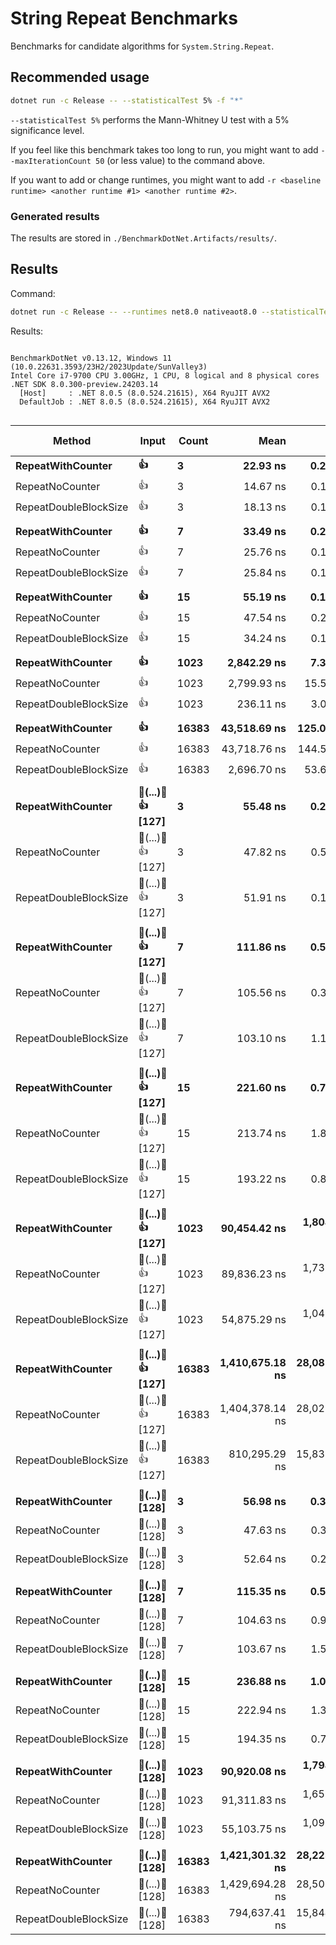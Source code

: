 # String Repeat Benchmarks

Benchmarks for candidate algorithms for `System.String.Repeat`.

## Recommended usage

```bash
dotnet run -c Release -- --statisticalTest 5% -f "*"
```

`--statisticalTest 5%` performs the Mann-Whitney U test with a 5% significance level.

If you feel like this benchmark takes too long to run, you might want to add `--maxIterationCount 50` (or less value) to the command above.

If you want to add or change runtimes, you might want to add `-r <baseline runtime> <another runtime #1> <another runtime #2>`.

### Generated results

The results are stored in `./BenchmarkDotNet.Artifacts/results/`.

## Results

Command:

```bash
dotnet run -c Release -- --runtimes net8.0 nativeaot8.0 --statisticalTest 5% -f "*"
```

Results:

```

BenchmarkDotNet v0.13.12, Windows 11 (10.0.22631.3593/23H2/2023Update/SunValley3)
Intel Core i7-9700 CPU 3.00GHz, 1 CPU, 8 logical and 8 physical cores
.NET SDK 8.0.300-preview.24203.14
  [Host]     : .NET 8.0.5 (8.0.524.21615), X64 RyuJIT AVX2
  DefaultJob : .NET 8.0.5 (8.0.524.21615), X64 RyuJIT AVX2


```
| Method                | Input              | Count | Mean            | Error         | StdDev        | Ratio | MannWhitney(5%) | RatioSD | Gen0     | Gen1     | Gen2     | Allocated | Alloc Ratio |
|---------------------- |------------------- |------ |----------------:|--------------:|--------------:|------:|---------------- |--------:|---------:|---------:|---------:|----------:|------------:|
| **RepeatWithCounter**     | **👍**                 | **3**     |        **22.93 ns** |      **0.236 ns** |      **0.197 ns** |  **1.56** | **Slower**          |    **0.02** |   **0.0204** |        **-** |        **-** |     **128 B** |        **3.20** |
| RepeatNoCounter       | 👍                 | 3     |        14.67 ns |      0.112 ns |      0.100 ns |  1.00 | Base            |    0.00 |   0.0063 |        - |        - |      40 B |        1.00 |
| RepeatDoubleBlockSize | 👍                 | 3     |        18.13 ns |      0.186 ns |      0.174 ns |  1.24 | Slower          |    0.01 |   0.0063 |        - |        - |      40 B |        1.00 |
|                       |                    |       |                 |               |               |       |                 |         |          |          |          |           |             |
| **RepeatWithCounter**     | **👍**                 | **7**     |        **33.49 ns** |      **0.254 ns** |      **0.226 ns** |  **1.30** | **Slower**          |    **0.01** |   **0.0229** |        **-** |        **-** |     **144 B** |        **2.57** |
| RepeatNoCounter       | 👍                 | 7     |        25.76 ns |      0.188 ns |      0.167 ns |  1.00 | Base            |    0.00 |   0.0089 |        - |        - |      56 B |        1.00 |
| RepeatDoubleBlockSize | 👍                 | 7     |        25.84 ns |      0.153 ns |      0.143 ns |  1.00 | Same            |    0.01 |   0.0089 |        - |        - |      56 B |        1.00 |
|                       |                    |       |                 |               |               |       |                 |         |          |          |          |           |             |
| **RepeatWithCounter**     | **👍**                 | **15**    |        **55.19 ns** |      **0.145 ns** |      **0.129 ns** |  **1.16** | **Slower**          |    **0.01** |   **0.0280** |        **-** |        **-** |     **176 B** |        **2.00** |
| RepeatNoCounter       | 👍                 | 15    |        47.54 ns |      0.257 ns |      0.240 ns |  1.00 | Base            |    0.00 |   0.0140 |        - |        - |      88 B |        1.00 |
| RepeatDoubleBlockSize | 👍                 | 15    |        34.24 ns |      0.106 ns |      0.100 ns |  0.72 | Faster          |    0.00 |   0.0140 |        - |        - |      88 B |        1.00 |
|                       |                    |       |                 |               |               |       |                 |         |          |          |          |           |             |
| **RepeatWithCounter**     | **👍**                 | **1023**  |     **2,842.29 ns** |      **7.374 ns** |      **6.158 ns** |  **1.02** | **Same**            |    **0.00** |   **0.6676** |        **-** |        **-** |    **4208 B** |        **1.02** |
| RepeatNoCounter       | 👍                 | 1023  |     2,799.93 ns |     15.562 ns |     13.796 ns |  1.00 | Base            |    0.00 |   0.6561 |        - |        - |    4120 B |        1.00 |
| RepeatDoubleBlockSize | 👍                 | 1023  |       236.11 ns |      3.028 ns |      2.684 ns |  0.08 | Faster          |    0.00 |   0.6561 |        - |        - |    4120 B |        1.00 |
|                       |                    |       |                 |               |               |       |                 |         |          |          |          |           |             |
| **RepeatWithCounter**     | **👍**                 | **16383** |    **43,518.69 ns** |    **125.063 ns** |    **116.984 ns** |  **1.00** | **Same**            |    **0.00** |  **10.3760** |        **-** |        **-** |   **65648 B** |        **1.00** |
| RepeatNoCounter       | 👍                 | 16383 |    43,718.76 ns |    144.522 ns |    135.186 ns |  1.00 | Base            |    0.00 |  10.3760 |        - |        - |   65560 B |        1.00 |
| RepeatDoubleBlockSize | 👍                 | 16383 |     2,696.70 ns |     53.694 ns |     52.735 ns |  0.06 | Faster          |    0.00 |  10.4141 |        - |        - |   65560 B |        1.00 |
|                       |                    |       |                 |               |               |       |                 |         |          |          |          |           |             |
| **RepeatWithCounter**     | **👨‍(...)🏿👍 [127]** | **3**     |        **55.48 ns** |      **0.203 ns** |      **0.180 ns** |  **1.16** | **Slower**          |    **0.01** |   **0.1390** |        **-** |        **-** |     **872 B** |        **1.11** |
| RepeatNoCounter       | 👨‍(...)🏿👍 [127] | 3     |        47.82 ns |      0.514 ns |      0.455 ns |  1.00 | Base            |    0.00 |   0.1249 |        - |        - |     784 B |        1.00 |
| RepeatDoubleBlockSize | 👨‍(...)🏿👍 [127] | 3     |        51.91 ns |      0.139 ns |      0.124 ns |  1.09 | Slower          |    0.01 |   0.1249 |        - |        - |     784 B |        1.00 |
|                       |                    |       |                 |               |               |       |                 |         |          |          |          |           |             |
| **RepeatWithCounter**     | **👨‍(...)🏿👍 [127]** | **7**     |       **111.86 ns** |      **0.539 ns** |      **0.478 ns** |  **1.06** | **Slower**          |    **0.00** |   **0.3009** |        **-** |        **-** |    **1888 B** |        **1.05** |
| RepeatNoCounter       | 👨‍(...)🏿👍 [127] | 7     |       105.56 ns |      0.391 ns |      0.347 ns |  1.00 | Base            |    0.00 |   0.2869 |        - |        - |    1800 B |        1.00 |
| RepeatDoubleBlockSize | 👨‍(...)🏿👍 [127] | 7     |       103.10 ns |      1.126 ns |      1.054 ns |  0.98 | Same            |    0.01 |   0.2869 |        - |        - |    1800 B |        1.00 |
|                       |                    |       |                 |               |               |       |                 |         |          |          |          |           |             |
| **RepeatWithCounter**     | **👨‍(...)🏿👍 [127]** | **15**    |       **221.60 ns** |      **0.708 ns** |      **0.662 ns** |  **1.04** | **Same**            |    **0.01** |   **0.6249** |        **-** |        **-** |    **3920 B** |        **1.02** |
| RepeatNoCounter       | 👨‍(...)🏿👍 [127] | 15    |       213.74 ns |      1.812 ns |      1.606 ns |  1.00 | Base            |    0.00 |   0.6108 |        - |        - |    3832 B |        1.00 |
| RepeatDoubleBlockSize | 👨‍(...)🏿👍 [127] | 15    |       193.22 ns |      0.850 ns |      0.754 ns |  0.90 | Faster          |    0.01 |   0.6108 |        - |        - |    3832 B |        1.00 |
|                       |                    |       |                 |               |               |       |                 |         |          |          |          |           |             |
| **RepeatWithCounter**     | **👨‍(...)🏿👍 [127]** | **1023**  |    **90,454.42 ns** |  **1,804.951 ns** |  **2,346.946 ns** |  **1.00** | **Same**            |    **0.03** |  **76.9043** |  **76.9043** |  **76.9043** |  **259978 B** |        **1.00** |
| RepeatNoCounter       | 👨‍(...)🏿👍 [127] | 1023  |    89,836.23 ns |  1,737.684 ns |  1,859.302 ns |  1.00 | Base            |    0.00 |  76.9043 |  76.9043 |  76.9043 |  259890 B |        1.00 |
| RepeatDoubleBlockSize | 👨‍(...)🏿👍 [127] | 1023  |    54,875.29 ns |  1,043.264 ns |  1,071.355 ns |  0.61 | Faster          |    0.01 |  76.9043 |  76.9043 |  76.9043 |  259890 B |        1.00 |
|                       |                    |       |                 |               |               |       |                 |         |          |          |          |           |             |
| **RepeatWithCounter**     | **👨‍(...)🏿👍 [127]** | **16383** | **1,410,675.18 ns** | **28,087.310 ns** | **44,549.450 ns** |  **1.00** | **Same**            |    **0.02** | **998.0469** | **998.0469** | **998.0469** | **4161728 B** |        **1.00** |
| RepeatNoCounter       | 👨‍(...)🏿👍 [127] | 16383 | 1,404,378.14 ns | 28,022.675 ns | 43,627.929 ns |  1.00 | Base            |    0.00 | 998.0469 | 998.0469 | 998.0469 | 4161640 B |        1.00 |
| RepeatDoubleBlockSize | 👨‍(...)🏿👍 [127] | 16383 |   810,295.29 ns | 15,833.747 ns | 15,550.857 ns |  0.58 | Faster          |    0.02 | 999.0234 | 999.0234 | 999.0234 | 4161640 B |        1.00 |
|                       |                    |       |                 |               |               |       |                 |         |          |          |          |           |             |
| **RepeatWithCounter**     | **👨‍(...)‍🧑 [128]**  | **3**     |        **56.98 ns** |      **0.318 ns** |      **0.266 ns** |  **1.20** | **Slower**          |    **0.01** |   **0.1402** |        **-** |        **-** |     **880 B** |        **1.11** |
| RepeatNoCounter       | 👨‍(...)‍🧑 [128]  | 3     |        47.63 ns |      0.326 ns |      0.289 ns |  1.00 | Base            |    0.00 |   0.1262 |        - |        - |     792 B |        1.00 |
| RepeatDoubleBlockSize | 👨‍(...)‍🧑 [128]  | 3     |        52.64 ns |      0.226 ns |      0.189 ns |  1.11 | Slower          |    0.01 |   0.1262 |        - |        - |     792 B |        1.00 |
|                       |                    |       |                 |               |               |       |                 |         |          |          |          |           |             |
| **RepeatWithCounter**     | **👨‍(...)‍🧑 [128]**  | **7**     |       **115.35 ns** |      **0.525 ns** |      **0.466 ns** |  **1.10** | **Slower**          |    **0.01** |   **0.3034** |        **-** |        **-** |    **1904 B** |        **1.05** |
| RepeatNoCounter       | 👨‍(...)‍🧑 [128]  | 7     |       104.63 ns |      0.963 ns |      0.854 ns |  1.00 | Base            |    0.00 |   0.2894 |        - |        - |    1816 B |        1.00 |
| RepeatDoubleBlockSize | 👨‍(...)‍🧑 [128]  | 7     |       103.67 ns |      1.521 ns |      1.349 ns |  0.99 | Same            |    0.01 |   0.2894 |        - |        - |    1816 B |        1.00 |
|                       |                    |       |                 |               |               |       |                 |         |          |          |          |           |             |
| **RepeatWithCounter**     | **👨‍(...)‍🧑 [128]**  | **15**    |       **236.88 ns** |      **1.065 ns** |      **0.889 ns** |  **1.06** | **Slower**          |    **0.01** |   **0.6294** |        **-** |        **-** |    **3952 B** |        **1.02** |
| RepeatNoCounter       | 👨‍(...)‍🧑 [128]  | 15    |       222.94 ns |      1.305 ns |      1.090 ns |  1.00 | Base            |    0.00 |   0.6156 |        - |        - |    3864 B |        1.00 |
| RepeatDoubleBlockSize | 👨‍(...)‍🧑 [128]  | 15    |       194.35 ns |      0.754 ns |      0.669 ns |  0.87 | Faster          |    0.01 |   0.6156 |        - |        - |    3864 B |        1.00 |
|                       |                    |       |                 |               |               |       |                 |         |          |          |          |           |             |
| **RepeatWithCounter**     | **👨‍(...)‍🧑 [128]**  | **1023**  |    **90,920.08 ns** |  **1,794.115 ns** |  **2,332.856 ns** |  **1.00** | **Same**            |    **0.04** |  **76.9043** |  **76.9043** |  **76.9043** |  **262026 B** |        **1.00** |
| RepeatNoCounter       | 👨‍(...)‍🧑 [128]  | 1023  |    91,311.83 ns |  1,652.045 ns |  2,369.313 ns |  1.00 | Base            |    0.00 |  76.9043 |  76.9043 |  76.9043 |  261938 B |        1.00 |
| RepeatDoubleBlockSize | 👨‍(...)‍🧑 [128]  | 1023  |    55,103.75 ns |  1,097.718 ns |  1,174.546 ns |  0.60 | Faster          |    0.02 |  76.9043 |  76.9043 |  76.9043 |  261938 B |        1.00 |
|                       |                    |       |                 |               |               |       |                 |         |          |          |          |           |             |
| **RepeatWithCounter**     | **👨‍(...)‍🧑 [128]**  | **16383** | **1,421,301.32 ns** | **28,223.169 ns** | **44,764.937 ns** |  **0.99** | **Same**            |    **0.04** | **998.0469** | **998.0469** | **998.0469** | **4194496 B** |        **1.00** |
| RepeatNoCounter       | 👨‍(...)‍🧑 [128]  | 16383 | 1,429,694.28 ns | 28,501.615 ns | 39,013.333 ns |  1.00 | Base            |    0.00 | 998.0469 | 998.0469 | 998.0469 | 4194408 B |        1.00 |
| RepeatDoubleBlockSize | 👨‍(...)‍🧑 [128]  | 16383 |   794,637.41 ns | 15,844.339 ns | 17,610.941 ns |  0.56 | Faster          |    0.02 | 999.0234 | 999.0234 | 999.0234 | 4194408 B |        1.00 |
